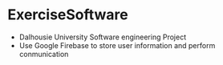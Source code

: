# ExerciseSoftware
* Dalhousie University Software engineering Project
* Use Google Firebase to store user information and perform conmunication
